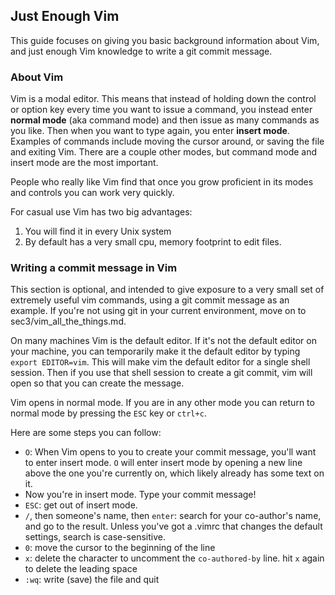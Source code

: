 ## Just Enough Vim

This guide focuses on giving you basic background information about Vim, and just enough Vim knowledge to write a git commit message.

### About Vim

Vim is a modal editor. This means that instead of holding down the control or
option key every time you want to issue a command, you instead enter **normal
mode** (aka command mode) and then issue as many commands as you like. Then when you want to type
again, you enter **insert mode**. Examples of commands include moving the cursor
around, or saving the file and exiting Vim. There are a couple other modes, but command mode and insert mode are the most important.

People who really like Vim find that once you grow proficient in its modes and
controls you can work very quickly.

For casual use Vim has two big advantages:

1. You will find it in every Unix system
2. By default has a very small cpu, memory footprint to edit files.

### Writing a commit message in Vim

This section is optional, and intended to give exposure to a very small set of extremely useful vim commands, using a git commit message as an example. If you're not using git in your current environment, move on to sec3/vim_all_the_things.md.

On many machines Vim is the default editor. If it's not the default editor on your machine, you can temporarily make it the default editor by typing `export EDITOR=vim`. This will make vim the default editor for a single shell session. Then if you use that shell session to create a git commit, vim will open so that you can create the message.

Vim opens in normal mode. If you are in any other mode you can return to
normal mode by pressing the `ESC` key or `ctrl+c`.

Here are some steps you can follow:
* `O`: When Vim opens to you to create your commit message, you'll want to enter insert mode. `O` will enter insert mode by opening a new line above the one you're currently on, which likely already has some text on it.
* Now you're in insert mode. Type your commit message!
* `ESC`: get out of insert mode.
* `/`, then someone's name, then `enter`: search for your co-author's name, and go to the result. Unless you've got a .vimrc that changes the default settings, search is case-sensitive.
* `0`: move the cursor to the beginning of the line
* `x`: delete the character to uncomment the `co-authored-by` line. hit `x` again to delete the leading space
* `:wq`: write (save) the file and quit
